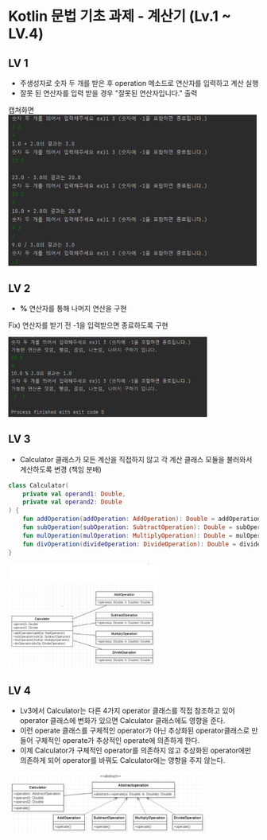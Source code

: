 Kotlin 문법 기초 과제 - 계산기 (Lv.1 ~ LV.4)
===

## LV 1  
 - 주생성자로 숫자 두 개를 받은 후 operation 메소드로 연산자를 입력하고 계산 실행
 - 잘못 된 연산자를 입력 받을 경우 "잘못된 연산자입니다." 출력
 
캡쳐화면  
<img src="img.png" width="500" >
  

## LV 2  
 - **%** 연산자를 통해 나머지 연산을 구현

 Fix) 연산자를 받기 전 -1을 입력받으면 종료하도록 구현

<img src="img_1.png" width="400" >


## LV 3  
- Calculator 클래스가 모든 계산을 직접하지 않고 각 계산 클래스 모듈을 불러와서 계산하도록 변경 (책임 분배)
```kotlin
class Calculator(
    private val operand1: Double,
    private val operand2: Double
) {
    fun addOperation(addOperation: AddOperation): Double = addOperation.operate(operand1, operand2)
    fun subOperation(subOperation: SubtractOperation): Double = subOperation.operate(operand1, operand2)
    fun mulOperation(mulOperation: MultiplyOperation): Double = mulOperation.operate(operand1, operand2)
    fun divOperation(divideOperation: DivideOperation): Double = divideOperation.operate(operand1, operand2)
} 
```
<img src="img_2.PNG" width="300" >

## LV 4  
- Lv3에서 Calculator는 다른 4가지 operator 클래스를 직접 참조하고 있어 operator 클래스에 변화가 있으면 Calculator 클래스에도 영향을 준다.  
- 이런 operate 클래스를 구체적인 operator가 아닌 추상화된 operator클래스로 만들어 구체적인 operate가 추상적인 operate에 의존하게 한다.  
- 이제 Calculator가 구체적인 operator를 의존하지 않고 추상화된 operator에만 의존하게 되어 operator를 바꿔도 Calculator에는 영향을 주지 않는다.

<img src="img_3.PNG" width="400" >